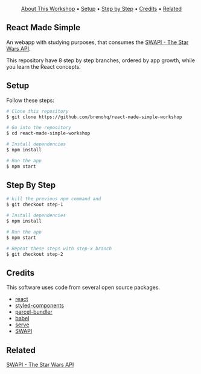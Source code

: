 <p align="center">
  <a href="#react-made-simple">About This Workshop</a> •
  <a href="#setup">Setup</a> •
  <a href="#step-by-step">Step by Step</a> •
  <a href="#credits">Credits</a> •
  <a href="#related">Related</a>
</p>

## React Made Simple
An webapp with studying purposes, that consumes the [SWAPI - The Star Wars API](https://swapi.co/documentation/).

This repository have 8 step by step branches, ordered by app growth, while you learn the React concepts.

## Setup
Follow these steps:

```bash
# Clone this repository
$ git clone https://github.com/brenohq/react-made-simple-workshop

# Go into the repository
$ cd react-made-simple-workshop

# Install dependencies
$ npm install

# Run the app
$ npm start
```

## Step By Step

```bash
# kill the previous npm command and 
$ git checkout step-1

# Install dependencies
$ npm install

# Run the app
$ npm start

# Repeat these steps with step-x branch
$ git checkout step-2
```
## Credits

This software uses code from several open source packages.

- [react](https://reactjs.org/)
- [styled-components](https://www.styled-components.com/)
- [parcel-bundler](https://parceljs.org/)
- [babel](https://babeljs.io/)
- [serve](https://github.com/zeit/serve/)
- [SWAPI](https://swapi.co/)

## Related

[SWAPI - The Star Wars API](https://swapi.co/documentation)
